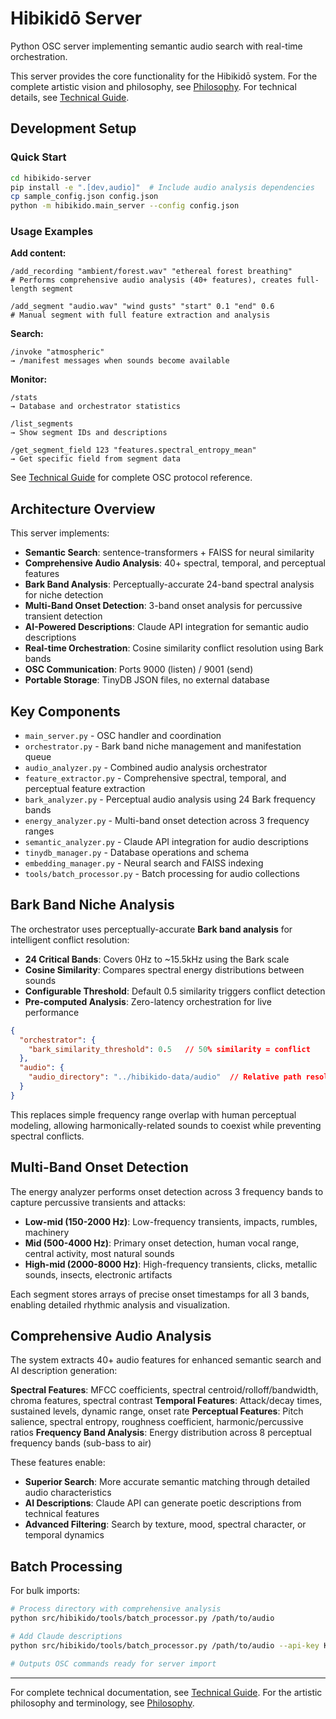 # Hibikidō Server

Python OSC server implementing semantic audio search with real-time orchestration.

This server provides the core functionality for the Hibikidō system. For the complete artistic vision and philosophy, see [Philosophy](../docs/PHILOSOPHY.md). For technical details, see [Technical Guide](../docs/TECHNICAL_GUIDE.md).

## Development Setup

### Quick Start
```bash
cd hibikido-server
pip install -e ".[dev,audio]"  # Include audio analysis dependencies
cp sample_config.json config.json
python -m hibikido.main_server --config config.json
```

### Usage Examples

**Add content:**
```
/add_recording "ambient/forest.wav" "ethereal forest breathing"
# Performs comprehensive audio analysis (40+ features), creates full-length segment

/add_segment "audio.wav" "wind gusts" "start" 0.1 "end" 0.6
# Manual segment with full feature extraction and analysis
```

**Search:**
```
/invoke "atmospheric"
→ /manifest messages when sounds become available
```

**Monitor:**
```
/stats
→ Database and orchestrator statistics

/list_segments
→ Show segment IDs and descriptions

/get_segment_field 123 "features.spectral_entropy_mean"
→ Get specific field from segment data
```

See [Technical Guide](../docs/TECHNICAL_GUIDE.md) for complete OSC protocol reference.

## Architecture Overview

This server implements:
- **Semantic Search**: sentence-transformers + FAISS for neural similarity
- **Comprehensive Audio Analysis**: 40+ spectral, temporal, and perceptual features
- **Bark Band Analysis**: Perceptually-accurate 24-band spectral analysis for niche detection
- **Multi-Band Onset Detection**: 3-band onset analysis for percussive transient detection
- **AI-Powered Descriptions**: Claude API integration for semantic audio descriptions
- **Real-time Orchestration**: Cosine similarity conflict resolution using Bark bands
- **OSC Communication**: Ports 9000 (listen) / 9001 (send)
- **Portable Storage**: TinyDB JSON files, no external database

## Key Components

- `main_server.py` - OSC handler and coordination
- `orchestrator.py` - Bark band niche management and manifestation queue
- `audio_analyzer.py` - Combined audio analysis orchestrator
- `feature_extractor.py` - Comprehensive spectral, temporal, and perceptual feature extraction
- `bark_analyzer.py` - Perceptual audio analysis using 24 Bark frequency bands
- `energy_analyzer.py` - Multi-band onset detection across 3 frequency ranges
- `semantic_analyzer.py` - Claude API integration for audio descriptions
- `tinydb_manager.py` - Database operations and schema
- `embedding_manager.py` - Neural search and FAISS indexing
- `tools/batch_processor.py` - Batch processing for audio collections

## Bark Band Niche Analysis

The orchestrator uses perceptually-accurate **Bark band analysis** for intelligent conflict resolution:

- **24 Critical Bands**: Covers 0Hz to ~15.5kHz using the Bark scale
- **Cosine Similarity**: Compares spectral energy distributions between sounds
- **Configurable Threshold**: Default 0.5 similarity triggers conflict detection
- **Pre-computed Analysis**: Zero-latency orchestration for live performance

```json
{
  "orchestrator": {
    "bark_similarity_threshold": 0.5   // 50% similarity = conflict
  },
  "audio": {
    "audio_directory": "../hibikido-data/audio"  // Relative path resolution
  }
}
```

This replaces simple frequency range overlap with human perceptual modeling, allowing harmonically-related sounds to coexist while preventing spectral conflicts.

## Multi-Band Onset Detection

The energy analyzer performs onset detection across 3 frequency bands to capture percussive transients and attacks:

- **Low-mid (150-2000 Hz)**: Low-frequency transients, impacts, rumbles, machinery
- **Mid (500-4000 Hz)**: Primary onset detection, human vocal range, central activity, most natural sounds
- **High-mid (2000-8000 Hz)**: High-frequency transients, clicks, metallic sounds, insects, electronic artifacts

Each segment stores arrays of precise onset timestamps for all 3 bands, enabling detailed rhythmic analysis and visualization.

## Comprehensive Audio Analysis

The system extracts 40+ audio features for enhanced semantic search and AI description generation:

**Spectral Features**: MFCC coefficients, spectral centroid/rolloff/bandwidth, chroma features, spectral contrast
**Temporal Features**: Attack/decay times, sustained levels, dynamic range, onset rate
**Perceptual Features**: Pitch salience, spectral entropy, roughness coefficient, harmonic/percussive ratios
**Frequency Band Analysis**: Energy distribution across 8 perceptual frequency bands (sub-bass to air)

These features enable:
- **Superior Search**: More accurate semantic matching through detailed audio characteristics
- **AI Descriptions**: Claude API can generate poetic descriptions from technical features
- **Advanced Filtering**: Search by texture, mood, spectral character, or temporal dynamics

## Batch Processing

For bulk imports:
```bash
# Process directory with comprehensive analysis
python src/hibikido/tools/batch_processor.py /path/to/audio

# Add Claude descriptions
python src/hibikido/tools/batch_processor.py /path/to/audio --api-key KEY --generate-descriptions

# Outputs OSC commands ready for server import
```

---

For complete technical documentation, see [Technical Guide](../docs/TECHNICAL_GUIDE.md).
For the artistic philosophy and terminology, see [Philosophy](../docs/PHILOSOPHY.md).
